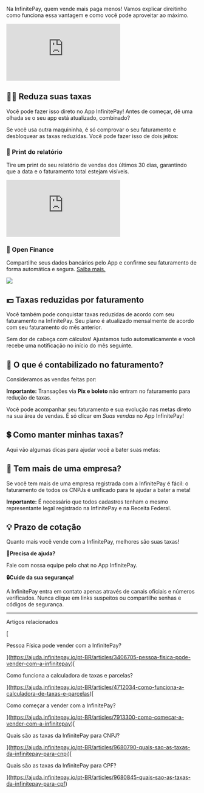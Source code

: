 Na InfinitePay, quem vende mais paga menos! Vamos explicar direitinho como funciona essa vantagem e como você pode aproveitar ao máximo.

<iframe src="https://www.youtube.com/embed/7fBCDAVjwyg" frameborder="0" allowfullscreen="allowfullscreen"></iframe>

## **🤳🏻 Reduza suas taxas**

Você pode fazer isso direto no App InfinitePay! Antes de começar, dê uma olhada se o seu app está atualizado, combinado?

Se você usa outra maquininha, é só comprovar o seu faturamento e desbloquear as taxas reduzidas. Você pode fazer isso de dois jeitos:

### **📸 Print do relatório**

Tire um print do seu relatório de vendas dos últimos 30 dias, garantindo que a data e o faturamento total estejam visíveis.

<iframe src="https://www.youtube.com/embed/7lVn1lhQD-E" frameborder="0" allowfullscreen="allowfullscreen"></iframe>

### **🏦 Open Finance**

Compartilhe seus dados bancários pelo App e confirme seu faturamento de forma automática e segura. [Saiba mais.](https://ajuda.infinitepay.io/pt-BR/articles/9331378-como-funciona-o-open-finance)

[![](https://downloads.intercomcdn.com/i/o/cq9sxxvy/1396538723/02bb09a544023a1444a1c663a3be/PROD17+-+132+-+Reducao+de+taxas+v3.gif?expires=1756120500&signature=e4d31513c3c0c934eb96c35a15dbda4e009405e7b0c9af4eb1697080ad842fe5&req=dSMuEMx9lYZdWvMW1HO4zZvgHFqs%2FKXMzf%2Bz3%2BP0dx1J1%2FToWXC51%2BHQi8yx%0AyDPBukN%2BD5UYqjVAnDo%3D%0A)](https://downloads.intercomcdn.com/i/o/cq9sxxvy/1396538723/02bb09a544023a1444a1c663a3be/PROD17+-+132+-+Reducao+de+taxas+v3.gif?expires=1756120500&signature=e4d31513c3c0c934eb96c35a15dbda4e009405e7b0c9af4eb1697080ad842fe5&req=dSMuEMx9lYZdWvMW1HO4zZvgHFqs%2FKXMzf%2Bz3%2BP0dx1J1%2FToWXC51%2BHQi8yx%0AyDPBukN%2BD5UYqjVAnDo%3D%0A)

## **💵 Taxas reduzidas por faturamento**

Você também pode conquistar taxas reduzidas de acordo com seu faturamento na InfinitePay. Seu plano é atualizado mensalmente de acordo com seu faturamento do mês anterior.

Sem dor de cabeça com cálculos! Ajustamos tudo automaticamente e você recebe uma notificação no início do mês seguinte.

## **🤑 O que é contabilizado no faturamento?**

Consideramos as vendas feitas por:

**Importante:** Transações via **Pix e boleto** não entram no faturamento para redução de taxas.

Você pode acompanhar seu faturamento e sua evolução nas metas direto na sua área de vendas. É só clicar em _Suas vendas_ no App InfinitePay!

## **💲 Como manter minhas taxas?**

Aqui vão algumas dicas para ajudar você a bater suas metas:

## **🏪 Tem mais de uma empresa?**

Se você tem mais de uma empresa registrada com a InfinitePay é fácil: o faturamento de todos os CNPJs é unificado para te ajudar a bater a meta!

**Importante:** É necessário que todos cadastros tenham o mesmo representante legal registrado na InfinitePay e na Receita Federal.

## **💡 Prazo de cotação**

Quanto mais você vende com a InfinitePay, melhores são suas taxas!

**🔔Precisa de ajuda?**

Fale com nossa equipe pelo chat no App InfinitePay.

**🔒Cuide da sua segurança!**

A InfinitePay entra em contato apenas através de canais oficiais e números verificados. Nunca clique em links suspeitos ou compartilhe senhas e códigos de segurança.

___

Artigos relacionados

[

Pessoa Física pode vender com a InfinitePay?

](https://ajuda.infinitepay.io/pt-BR/articles/3406705-pessoa-fisica-pode-vender-com-a-infinitepay)[

Como funciona a calculadora de taxas e parcelas?

](https://ajuda.infinitepay.io/pt-BR/articles/4712034-como-funciona-a-calculadora-de-taxas-e-parcelas)[

Como começar a vender com a InfinitePay?

](https://ajuda.infinitepay.io/pt-BR/articles/7913300-como-comecar-a-vender-com-a-infinitepay)[

Quais são as taxas da InfinitePay para CNPJ?

](https://ajuda.infinitepay.io/pt-BR/articles/9680790-quais-sao-as-taxas-da-infinitepay-para-cnpj)[

Quais são as taxas da InfinitePay para CPF?

](https://ajuda.infinitepay.io/pt-BR/articles/9680845-quais-sao-as-taxas-da-infinitepay-para-cpf)